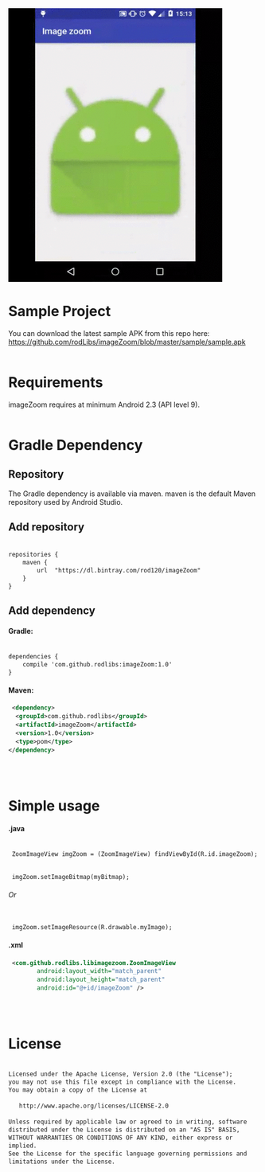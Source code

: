 <img src="zoom.gif" height="550" width="430">


# Sample Project
You can download the latest sample APK from this repo here: https://github.com/rodLibs/imageZoom/blob/master/sample/sample.apk
</br>
</br>


# Requirements
imageZoom requires at minimum Android 2.3 (API level 9).
</br>
</br>


# Gradle Dependency

## Repository
The Gradle dependency is available via maven. maven is the default Maven repository used by Android Studio.
</br>

## Add repository
<pre><code>
repositories {
    maven {
        url  "https://dl.bintray.com/rod120/imageZoom" 
    }
}
</code></pre>



## Add dependency

#### Gradle:
<pre><code>
dependencies {
    compile 'com.github.rodlibs:imageZoom:1.0'
}
</code></pre>


#### Maven:
```xml
 <dependency>
  <groupId>com.github.rodlibs</groupId>
  <artifactId>imageZoom</artifactId>
  <version>1.0</version>
  <type>pom</type>
</dependency>
```
</br>
</br>


# Simple usage
#### .java
<pre><code>
 ZoomImageView imgZoom = (ZoomImageView) findViewById(R.id.imageZoom);
</code></pre>

<pre><code>
 imgZoom.setImageBitmap(myBitmap);
</code></pre>
###### Or
<pre><code>
 imgZoom.setImageResource(R.drawable.myImage);
</code></pre>



#### .xml
```xml
 <com.github.rodlibs.libimagezoom.ZoomImageView
        android:layout_width="match_parent"
        android:layout_height="match_parent"
        android:id="@+id/imageZoom" />
```
</br>
</br>



# License
<pre><code>
Licensed under the Apache License, Version 2.0 (the "License");
you may not use this file except in compliance with the License.
You may obtain a copy of the License at

   http://www.apache.org/licenses/LICENSE-2.0

Unless required by applicable law or agreed to in writing, software
distributed under the License is distributed on an "AS IS" BASIS,
WITHOUT WARRANTIES OR CONDITIONS OF ANY KIND, either express or implied.
See the License for the specific language governing permissions and
limitations under the License.
</code></pre>
